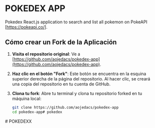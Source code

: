 # POKEDEX APP

Pokedex React.js application to search and list all pokemon on PokeAPI [https://pokeapi.co/].

## Cómo crear un Fork de la Aplicación

1. **Visita el repositorio original**: Ve a [https://github.com/aojedacs/pokedex-app](https://github.com/aojedacs/pokedex-app).

2. **Haz clic en el botón "Fork"**: Este botón se encuentra en la esquina superior derecha de la página del repositorio. Al hacer clic, se creará una copia del repositorio en tu cuenta de GitHub.

3. **Clona tu fork**: Abre tu terminal y clona tu repositorio forked en tu máquina local:

   ```bash
   git clone https://github.com/aojedacs/pokedex-app
   cd pokedex-app#   p o k e d e x  
 #   P O K E D E X X  
 